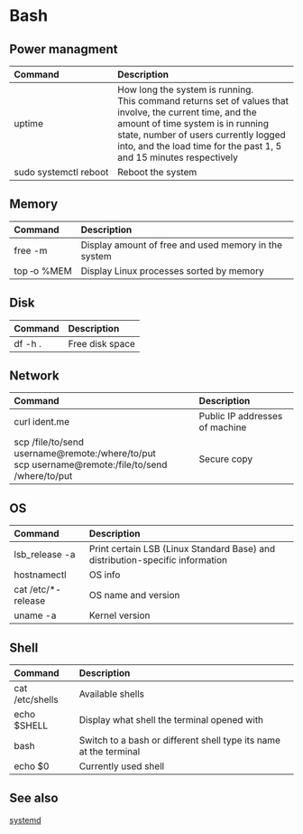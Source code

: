 # Bash

## Power managment

Command | Description
:-|:-
uptime | How long the system is running. <br/>This command returns set of values that involve, the current time, and the amount of time system is in running state, number of users currently logged into, and the load time for the past 1, 5 and 15 minutes respectively
sudo&nbsp;systemctl&nbsp;reboot | Reboot the system

## Memory

Command | Description
:-|:-
free -m | Display amount of free and used memory in the system
top&nbsp;&#8209;o&nbsp;%MEM | Display Linux processes sorted by memory

## Disk

Command | Description
:-|:-
df -h . | Free disk space

## Network

Command | Description
:-|:-
curl ident.me | Public IP addresses of machine
scp /file/to/send username@remote:/where/to/put <br/> scp username@remote:/file/to/send /where/to/put| Secure copy

## OS

Command | Description
:-|:-
lsb_release -a| Print certain LSB (Linux Standard Base) and distribution-specific information
hostnamectl | OS info
cat /etc/*-release | OS name and version
uname -a | Kernel version

## Shell

Command | Description
:-|:-
cat /etc/shells | Available shells
echo $SHELL | Display what shell the terminal opened with
bash | Switch to a bash or different shell type its name at the terminal
echo $0 | Currently used shell

## See also

[systemd](https://wiki.archlinux.org/index.php/systemd)
